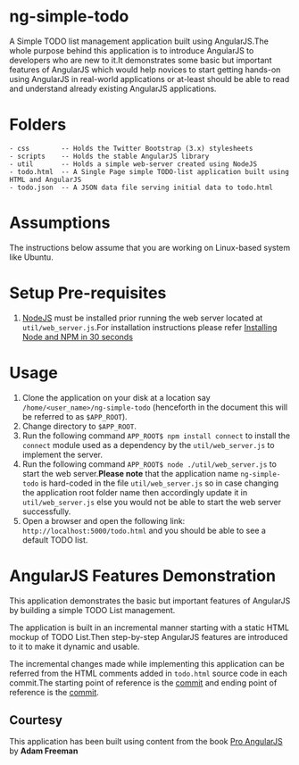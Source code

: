ng-simple-todo
==============

A Simple TODO list management application built using AngularJS.The whole purpose behind this application is to introduce AngularJS to developers who are new to it.It demonstrates some basic but important features of AngularJS which would help novices to start getting hands-on using AngularJS in real-world applications or at-least should be able to read and understand already existing AngularJS applications.



Folders
=======

```
- css        -- Holds the Twitter Bootstrap (3.x) stylesheets
- scripts    -- Holds the stable AngularJS library
- util       -- Holds a simple web-server created using NodeJS
- todo.html  -- A Single Page simple TODO-list application built using HTML and AngularJS
- todo.json  -- A JSON data file serving initial data to todo.html
```

Assumptions
===========

The instructions below assume that you are working on Linux-based system like Ubuntu.


Setup Pre-requisites
===================

1. [NodeJS](http://nodejs.org/) must be installed prior running the web server located at `util/web_server.js`.For installation instructions please refer [Installing Node and NPM in 30 seconds][2]


Usage
=====

1. Clone the application on your disk at a location say `/home/<user_name>/ng-simple-todo` (henceforth in the document this will be referred to as `$APP_ROOT`).
2. Change directory to `$APP_ROOT`.
3. Run the following command `APP_ROOT$ npm install connect` to install the `connect` module used as a dependency by the `util/web_server.js` to implement the server.
4. Run the following command `APP_ROOT$ node ./util/web_server.js` to start the web server.**Please note** that the application name `ng-simple-todo` is hard-coded in the file `util/web_server.js` so in case changing the application root folder name then accordingly update it in `util/web_server.js` else you would not be able to start the web server successfully.
5. Open a browser and open the following link: `http://localhost:5000/todo.html` and you should be able to see a default TODO list.


AngularJS Features Demonstration
================================

This application demonstrates the basic but important features of AngularJS by building a simple TODO List management.

The application is built in an incremental manner starting with a static HTML mockup of TODO List.Then step-by-step AngularJS features are introduced to it to make it dynamic and usable.

The incremental changes made while implementing this application can be referred from the HTML comments added in `todo.html` source code in each commit.The starting point of reference is the  [commit](975d00585cda5981601f54bce9aa6a5c507b4800) and ending point of reference is the [commit](ae08f183163f0bf04bbcaa9d4e94cbca59dc2382).





Courtesy
--------

This application has been built using content from the book [Pro AngularJS](http://www.apress.com/9781430264484) by **Adam Freeman**



[1]: http://www.joyent.com/blog/installing-node-and-npm/  "Installing Node and NPM"
[2]: https://gist.github.com/isaacs/579814#file-node-and-npm-in-30-seconds-sh "Installing Node and NPM in 30 seconds"
